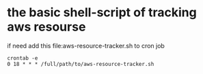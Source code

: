 # the basic shell-script of tracking aws resourse 
if need add this file:aws-resource-tracker.sh to cron job
```
crontab -e
0 18 * * * /full/path/to/aws-resource-tracker.sh



